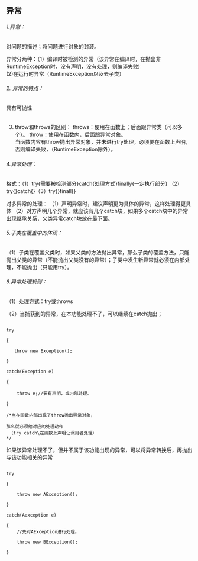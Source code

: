 ﻿## 异常

###### 1.异常：

对问题的描述；将问题进行对象的封装。   

异常分两种：（1）编译时被检测的异常（该异常在编译时，在抛出非RuntimeException时，没有声明，没有处理，则编译失败)  
(2)在运行时异常（RuntimeException以及去子类）

###### 2. 异常的特点：
具有可抛性
###### 
3. throw和throws的区别：
throws：使用在函数上；后面跟异常类（可以多个）。
throw：使用在函数内，后面跟异常对象。   
当函数内容有throw抛出异常对象，并未进行try处理，必须要在函数上声明，否则编译失败，（RuntimeException除外）。

###### 4.异常处理：

格式：（1）try{需要被检测部分}catch{处理方式}finally{一定执行部分}
（2）try{}catch{}（3）try{}finall{}  
 
对多异常的处理：
（1）声明异常时，建议声明更为具体的异常，这样处理得更具体
（2）对方声明几个异常，就应该有几个catch块，如果多个catch块中的异常出现继承关系，父类异常catch块放在最下面。

###### 5.子类在覆盖中的体现：

（1）子类在覆盖父类时，如果父类的方法抛出异常，那么子类的覆盖方法，只能抛出父类的异常（不能抛出父类没有的异常）；子类中发生新异常就必须在内部处理，不能抛出（只能用try）。

###### 6.异常处理规则：

（1）处理方式：try或throws    

（2）当捕获到的异常，在本功能处理不了，可以继续在catch抛出；


```

try

{
 
   throw new Exception();

}

catch(Exception e)

{

    throw e;//要有声明，或内部处理。

}

/*当在函数内部出现了throw抛出异常对象，
 
那么就必须给对应的处理动作
 （try catch\在函数上声明让调用者处理）
*/

```


如果该异常处理不了，但并不属于该功能出现的异常，可以将异常转换后，再抛出与该功能相关的异常


```

try

{

    throw new AException();

}

catch(Aexception e)

{
    //先对AException进行处理。

    throw new BException();

}

```
